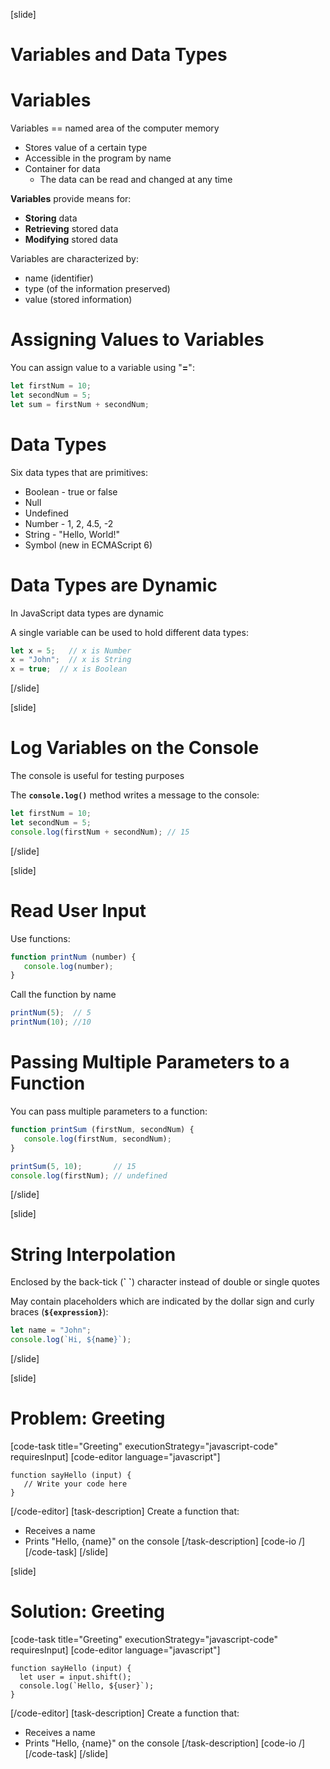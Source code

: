 [slide]
# Variables and Data Types
# Variables
Variables == named area of the computer memory
  * Stores value of a certain type 
  * Accessible in the program by name
  * Container for data
    * The data can be read and changed at any time
  
**Variables** provide means for:
  * **Storing** data
  * **Retrieving** stored data
  * **Modifying** stored data
  
Variables are characterized by:
  * name (identifier)
  * type (of the information preserved)
  * value (stored information)

# Assigning Values to Variables
You can assign value to a variable using "**=**":
```js
let firstNum = 10;
let secondNum = 5;
let sum = firstNum + secondNum;
```

# Data Types
Six data types that are primitives:
* Boolean - true or false
* Null
* Undefined    
* Number - 1, 2, 4.5, -2        
* String - "Hello, World!"
* Symbol (new in ECMAScript 6)

# Data Types are Dynamic
In JavaScript data types are dynamic

A single variable can be used to hold different data types:
```js
let x = 5;   // x is Number
x = "John";  // x is String
x = true;  // x is Boolean
```

[/slide]

[slide]
# Log Variables on the Console
The console is useful for testing purposes

The **`console.log()`** method writes a message to the console:
```js
let firstNum = 10;
let secondNum = 5;
console.log(firstNum + secondNum); // 15
```
[/slide]

[slide]
# Read User Input
Use functions:
```js
function printNum (number) {
   console.log(number);
}
```

Call the function by name
```js
printNum(5);  // 5
printNum(10); //10
```

# Passing Multiple Parameters to a Function
You can pass multiple parameters to a function:
```js
function printSum (firstNum, secondNum) {
   console.log(firstNum, secondNum);
}

printSum(5, 10);       // 15
console.log(firstNum); // undefined
```
[/slide]

[slide]
# String Interpolation
Еnclosed by the back-tick (**\` \`**) character instead of double or single quotes

May contain placeholders which are indicated by the dollar sign and curly braces (**`${expression}`**):
```js
let name = "John"; 
console.log(`Hi, ${name}`);
```
[/slide]

[slide]
# Problem: Greeting
[code-task title="Greeting" executionStrategy="javascript-code" requiresInput]
[code-editor language="javascript"]
```
function sayHello (input) {
   // Write your code here
}
```
[/code-editor]
[task-description]
Create a function that:

* Receives a name
* Prints "Hello, \{name\}" on the console
[/task-description]
[code-io /]
[/code-task]
[/slide]

[slide]
# Solution: Greeting
[code-task title="Greeting" executionStrategy="javascript-code" requiresInput]
[code-editor language="javascript"]
```
function sayHello (input) {
  let user = input.shift();
  console.log(`Hello, ${user}`);
}
```
[/code-editor]
[task-description]
Create a function that:

* Receives a name
* Prints "Hello, \{name\}" on the console
[/task-description]
[code-io /]
[/code-task]
[/slide]